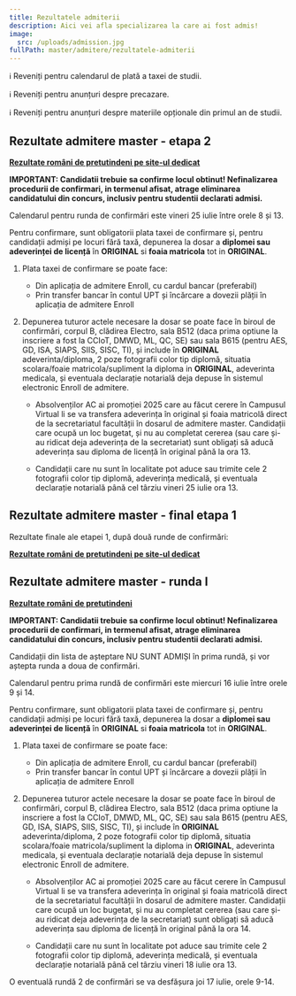 ```yaml
---
title: Rezultatele admiterii
description: Aici vei afla specializarea la care ai fost admis!
image:
  src: /uploads/admission.jpg
fullPath: master/admitere/rezultatele-admiterii
---
```



ℹ️ Reveniți pentru calendarul de plată a taxei de studii.

ℹ️ Reveniți pentru anunțuri despre precazare.

ℹ️ Reveniți pentru anunțuri despre materiile opționale din primul an de studii.


## Rezultate admitere master - etapa 2

<Attachment label="Rezultate concurs admitere master - etapa 2" file="/uploads/6M-E2-20250724.pdf"></Attachment>

**[Rezultate români de pretutindeni pe site-ul dedicat](https://upt.ro/Informatii_romani-de-pretutindeni---admitere-master_1498_ro.html)**

**IMPORTANT: Candidatii trebuie sa confirme locul obtinut! Nefinalizarea procedurii de confirmari, in termenul afisat, atrage eliminarea candidatului din concurs, inclusiv pentru studentii declarati admisi.**

Calendarul pentru runda de confirmări este vineri 25 iulie între orele 8 și 13.

Pentru confirmare, sunt obligatorii plata taxei de confirmare și, pentru candidații admiși pe locuri fără taxă, depunerea la dosar a **diplomei sau adeverinței de licență** în **ORIGINAL** si **foaia matricola** tot in **ORIGINAL**. 

1. Plata taxei de confirmare se poate face:

   * Din aplicația de admitere Enroll, cu cardul bancar (preferabil)
   * Prin transfer bancar în contul UPT și încărcare a dovezii plății în aplicația de admitere Enroll

2. Depunerea tuturor actele necesare la dosar se poate face în biroul de confirmări, corpul B, clădirea Electro, sala B512 (daca prima optiune la inscriere a fost la CCIoT, DMWD, ML, QC, SE) sau sala B615 (pentru AES, GD, ISA, SIAPS, SIIS, SISC, TI), și include în **ORIGINAL** adeverinta/diploma, 2 poze fotografii color tip diplomă, situatia scolara/foaie matricola/supliment la diploma in **ORIGINAL**, adeverinta medicala, și eventuala declarație notarială deja depuse în sistemul electronic Enroll de admitere.

   * Absolvenților AC ai promoției 2025 care au făcut cerere în Campusul Virtual li se va transfera adeverința în original și foaia matricolă direct de la secretariatul facultății în dosarul de admitere master.
Candidații care ocupă un loc bugetat, și nu au completat cererea (sau care și-au ridicat deja adeverința de la secretariat) sunt obligați să aducă adeverința sau diploma de licență în original până la ora 13.

   * Candidații care nu sunt în localitate pot aduce sau trimite cele 2 fotografii color tip diplomă, adeverința medicală, și eventuala declarație notarială până cel târziu vineri 25 iulie ora 13.


## Rezultate admitere master - final etapa 1

Rezultate finale ale etapei 1, după două runde de confirmări:

<Attachment label="Candidați admiși în etapa 1" file="/uploads/6m-etapa1-admiși-20250717.pdf"></Attachment>
<Attachment label="Candidați respinși în etapa 1" file="/uploads/6m-etapa1-respinși-20250717.pdf"></Attachment>

**[Rezultate români de pretutindeni pe site-ul dedicat](https://upt.ro/Informatii_romani-de-pretutindeni---admitere-master_1498_ro.html)**




## Rezultate admitere master - runda I

<Attachment label="Rezultate concurs admitere master - candidați admiși - runda I" file="/uploads/6m-runda1-confirmare-20250715.pdf"></Attachment>
<Attachment label="Rezultate concurs admitere master - candidați în așteptare - runda I" file="/uploads/6m-runda1-așteptare-20250715.pdf"></Attachment>

**[Rezultate români de pretutindeni](https://upt.ro/Informatii_romani-de-pretutindeni---admitere-master_1498_ro.html)**

**IMPORTANT: Candidatii trebuie sa confirme locul obtinut! Nefinalizarea procedurii de confirmari, in termenul afisat, atrage eliminarea candidatului din concurs, inclusiv pentru studentii declarati admisi.**

Candidații din lista de așteptare NU SUNT ADMIȘI în prima rundă, și vor aștepta runda a doua de confirmări.

Calendarul pentru prima rundă de confirmări este miercuri 16 iulie între orele 9 și 14.

Pentru confirmare, sunt obligatorii plata taxei de confirmare și, pentru candidații admiși pe locuri fără taxă, depunerea la dosar a **diplomei sau adeverinței de licență** în **ORIGINAL** si **foaia matricola** tot in **ORIGINAL**. 

1. Plata taxei de confirmare se poate face:

   * Din aplicația de admitere Enroll, cu cardul bancar (preferabil)
   * Prin transfer bancar în contul UPT și încărcare a dovezii plății în aplicația de admitere Enroll

2. Depunerea tuturor actele necesare la dosar se poate face în biroul de confirmări, corpul B, clădirea Electro, sala B512 (daca prima optiune la inscriere a fost la CCIoT, DMWD, ML, QC, SE) sau sala B615 (pentru AES, GD, ISA, SIAPS, SIIS, SISC, TI), și include în **ORIGINAL** adeverinta/diploma, 2 poze fotografii color tip diplomă, situatia scolara/foaie matricola/supliment la diploma in **ORIGINAL**, adeverinta medicala, și eventuala declarație notarială deja depuse în sistemul electronic Enroll de admitere.

   * Absolvenților AC ai promoției 2025 care au făcut cerere în Campusul Virtual li se va transfera adeverința în original și foaia matricolă direct de la secretariatul facultății în dosarul de admitere master.
Candidații care ocupă un loc bugetat, și nu au completat cererea (sau care și-au ridicat deja adeverința de la secretariat) sunt obligați să aducă adeverința sau diploma de licență în original până la ora 14.

   * Candidații care nu sunt în localitate pot aduce sau trimite cele 2 fotografii color tip diplomă, adeverința medicală, și eventuala declarație notarială până cel târziu vineri 18 iulie ora 13.


O eventuală rundă 2 de confirmări se va desfășura joi 17 iulie, orele 9-14.